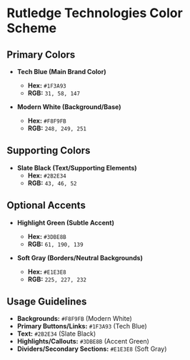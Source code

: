 # Rutledge Technologies Color Scheme

## Primary Colors
- **Tech Blue (Main Brand Color)**  
  - **Hex:** `#1F3A93`  
  - **RGB:** `31, 58, 147`  

- **Modern White (Background/Base)**  
  - **Hex:** `#F8F9FB`  
  - **RGB:** `248, 249, 251`  

## Supporting Colors
- **Slate Black (Text/Supporting Elements)**  
  - **Hex:** `#2B2E34`  
  - **RGB:** `43, 46, 52`  

## Optional Accents
- **Highlight Green (Subtle Accent)**  
  - **Hex:** `#3DBE8B`  
  - **RGB:** `61, 190, 139`  

- **Soft Gray (Borders/Neutral Backgrounds)**  
  - **Hex:** `#E1E3E8`  
  - **RGB:** `225, 227, 232`  

## Usage Guidelines
- **Backgrounds:** `#F8F9FB` (Modern White)  
- **Primary Buttons/Links:** `#1F3A93` (Tech Blue)  
- **Text:** `#2B2E34` (Slate Black)  
- **Highlights/Callouts:** `#3DBE8B` (Accent Green)  
- **Dividers/Secondary Sections:** `#E1E3E8` (Soft Gray)  